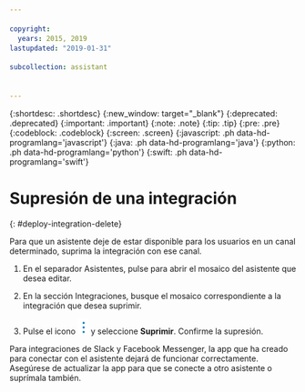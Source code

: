 ```yaml
---

copyright:
  years: 2015, 2019
lastupdated: "2019-01-31"

subcollection: assistant


---
```


{:shortdesc: .shortdesc}
{:new_window: target="_blank"}
{:deprecated: .deprecated}
{:important: .important}
{:note: .note}
{:tip: .tip}
{:pre: .pre}
{:codeblock: .codeblock}
{:screen: .screen}
{:javascript: .ph data-hd-programlang='javascript'}
{:java: .ph data-hd-programlang='java'}
{:python: .ph data-hd-programlang='python'}
{:swift: .ph data-hd-programlang='swift'}

# Supresión de una integración
{: #deploy-integration-delete}

Para que un asistente deje de estar disponible para los usuarios en un canal determinado, suprima la integración con ese canal.

1.  En el separador Asistentes, pulse para abrir el mosaico del asistente que desea editar.

1.  En la sección Integraciones, busque el mosaico correspondiente a la integración que desea suprimir.

1.  Pulse el icono ![abrir y cerrar lista de opciones](images/kabob-beta.png) y seleccione **Suprimir**. Confirme la supresión.

Para integraciones de Slack y Facebook Messenger, la app que ha creado para conectar con el asistente dejará de funcionar correctamente. Asegúrese de actualizar la app para que se conecte a otro asistente o suprímala también.
